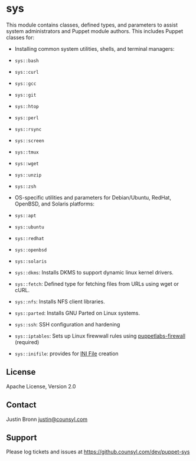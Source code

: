 sys
===

This module contains classes, defined types, and parameters to assist system administrators and Puppet module authors.  This includes Puppet classes for:

* Installing common system utilities, shells, and terminal managers:
 * `sys::bash`
 * `sys::curl`
 * `sys::gcc`
 * `sys::git`
 * `sys::htop`
 * `sys::perl`
 * `sys::rsync`
 * `sys::screen`
 * `sys::tmux`
 * `sys::wget`
 * `sys::unzip`
 * `sys::zsh`

* OS-specific utilities and parameters for Debian/Ubuntu, RedHat, OpenBSD, and Solaris platforms:
 * `sys::apt`
 * `sys::ubuntu`
 * `sys::redhat`
 * `sys::openbsd`
 * `sys::solaris`

* `sys::dkms`: Installs DKMS to support dynamic linux kernel drivers.

* `sys::fetch`: Defined type for fetching files from URLs using wget or cURL.

* `sys::nfs`: Installs NFS client libraries.

* `sys::parted`: Installs GNU Parted on Linux systems.

* `sys::ssh`: SSH configuration and hardening

* `sys::iptables`: Sets up Linux firewwall rules using [puppetlabs-firewall](http://forge.puppetlabs.com/puppetlabs/firewall) (required)

* `sys::inifile`: provides for [INI File](http://en.wikipedia.org/wiki/INI_file) creation

License
-------

Apache License, Version 2.0

Contact
-------

Justin Bronn <justin@counsyl.com>

Support
-------

Please log tickets and issues at https://github.counsyl.com/dev/puppet-sys
